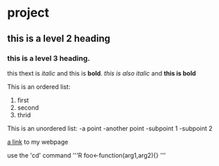 # project
## this is a level 2 heading
### this is a level 3 heading.
this thext is *italic* and this is **bold**. _this is also italic_
and __this is bold__

This is an ordered list:
1. first
1. second
1. thrid

This is an unordered list:
-a point
-another point
  -subpoint 1
  -subpoint 2

  [a link](https://pearsonlab.github.io ) to my webpage

use the 'cd' command 
'''R
foo<-function(arg1,arg2){<stuff>}
'''